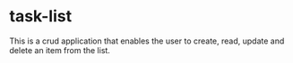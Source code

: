 # task-list
This is a crud application that enables the user to create, read, update and delete an item from the list.
